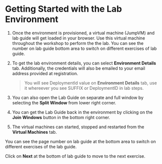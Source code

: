 
# Getting Started with the Lab Environment

1. Once the environment is provisioned, a virtual machine (JumpVM) and lab guide will get loaded in your browser. Use this virtual machine throughout the workshop to perform the the lab. You can see the number on lab guide bottom area to switch on different exercises of lab guide.

1. To get the lab environment details, you can select **Environment Details** tab. Additionally, the credentials will also be emailed to your email address provided at registration. 

    > You will see DeploymentId value on **Environment Details** tab, use it whereever you see SUFFIX or DeploymentID in lab steps.

1. You can also open the Lab Guide on separate and full window by selecting the **Split Window** from lower right corner. 

1. You can get the Lab Guide back in the environment by clicking on the **Join Windows** button in the bottom right corner.
   
1. The virtual machines can started, stopped and restarted from the **Virtual Machines** tab.
 

You can see the page number on lab guide at the bottom area to switch on different exercises of the lab guide.


Click on **Next** at the bottom of lab guide to move to the next exercise.
